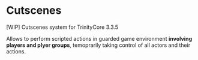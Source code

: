 # Cutscenes
  
[WIP] Cutscenes system for TrinityCore 3.3.5

Allows to perform scripted actions in guarded game environment **involving players and plyer groups**, temoprarily taking control of all actors and their actions.

